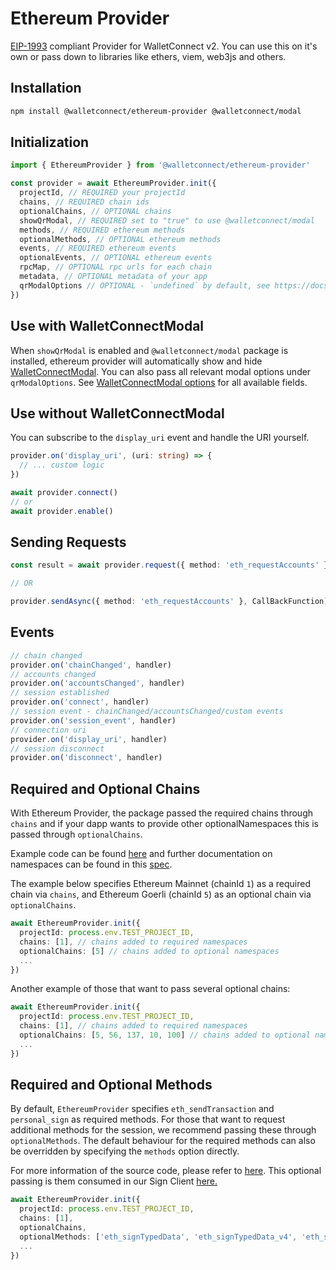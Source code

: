 # Ethereum Provider

[EIP-1993](https://eips.ethereum.org/EIPS/eip-1193) compliant Provider for WalletConnect v2. You can use this on it's own or pass down to libraries like ethers, viem, web3js and others.

## Installation

```bash npm2yarn
npm install @walletconnect/ethereum-provider @walletconnect/modal
```

## Initialization

```typescript
import { EthereumProvider } from '@walletconnect/ethereum-provider'

const provider = await EthereumProvider.init({
  projectId, // REQUIRED your projectId
  chains, // REQUIRED chain ids
  optionalChains, // OPTIONAL chains
  showQrModal, // REQUIRED set to "true" to use @walletconnect/modal
  methods, // REQUIRED ethereum methods
  optionalMethods, // OPTIONAL ethereum methods
  events, // REQUIRED ethereum events
  optionalEvents, // OPTIONAL ethereum events
  rpcMap, // OPTIONAL rpc urls for each chain
  metadata, // OPTIONAL metadata of your app
  qrModalOptions // OPTIONAL - `undefined` by default, see https://docs.walletconnect.com/2.0/web3modal/options
})
```

## Use with WalletConnectModal

When `showQrModal` is enabled and `@walletconnect/modal` package is installed, ethereum provider will automatically show and hide [WalletConnectModal](../walletConnectModal/installation.mdx). You can also pass all relevant modal options under `qrModalOptions`. See [WalletConnectModal options](../walletConnectModal/options.mdx) for all available fields.

## Use without WalletConnectModal

You can subscribe to the `display_uri` event and handle the URI yourself.

```ts
provider.on('display_uri', (uri: string) => {
  // ... custom logic
})

await provider.connect()
// or
await provider.enable()
```

## Sending Requests

```typescript
const result = await provider.request({ method: 'eth_requestAccounts' })

// OR

provider.sendAsync({ method: 'eth_requestAccounts' }, CallBackFunction)
```

## Events

```typescript
// chain changed
provider.on('chainChanged', handler)
// accounts changed
provider.on('accountsChanged', handler)
// session established
provider.on('connect', handler)
// session event - chainChanged/accountsChanged/custom events
provider.on('session_event', handler)
// connection uri
provider.on('display_uri', handler)
// session disconnect
provider.on('disconnect', handler)
```

## Required and Optional Chains

With Ethereum Provider, the package passed the required chains through `chains` and if your dapp wants to provide other optionalNamespaces this is passed through `optionalChains`.

Example code can be found [here](https://github.com/wagmi-dev/references/blob/main/packages/connectors/src/walletConnect.ts#L134) and further documentation on namespaces can be found in this [spec](https://docs.walletconnect.com/2.0/specs/clients/sign/namespaces).

The example below specifies Ethereum Mainnet  (chainId `1`) as a required chain via `chains`, and Ethereum Goerli (chainId `5`) as an optional chain via `optionalChains`.

```typescript
await EthereumProvider.init({
  projectId: process.env.TEST_PROJECT_ID,
  chains: [1], // chains added to required namespaces
  optionalChains: [5] // chains added to optional namespaces
  ...
})
```

Another example of those that want to pass several optional chains:

```typescript
await EthereumProvider.init({
  projectId: process.env.TEST_PROJECT_ID,
  chains: [1], // chains added to required namespaces
  optionalChains: [5, 56, 137, 10, 100] // chains added to optional namespaces
  ...
})
```

## Required and Optional Methods

By default, `EthereumProvider` specifies `eth_sendTransaction` and `personal_sign` as required methods. For those that want to request additional methods for the session, we recommend passing these through `optionalMethods`.
The default behaviour for the required methods can also be overridden by specifying the `methods` option directly.

For more information of the source code, please refer to [here](https://github.com/WalletConnect/walletconnect-monorepo/blob/v2.0/providers/ethereum-provider/src/EthereumProvider.ts#L167). This optional passing is them consumed in our Sign Client [here.](https://github.com/WalletConnect/walletconnect-monorepo/blob/v2.0/providers/ethereum-provider/src/EthereumProvider.ts#L277)

```typescript
await EthereumProvider.init({
  projectId: process.env.TEST_PROJECT_ID,
  chains: [1],
  optionalChains,
  optionalMethods: ['eth_signTypedData', 'eth_signTypedData_v4', 'eth_sign'],
  ...
})
```
